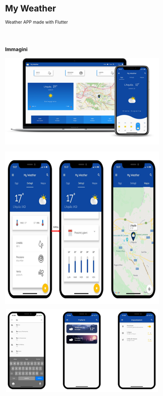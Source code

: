# My Weather
 Weather APP made with Flutter
 
 \
<br/>
 
### Immagini
#### ![Demo_Image](<https://github.com/enrimon15/my_weather/blob/master/img_demo/UI_multidevice.png>)

<p align="center">
  <img src="https://github.com/enrimon15/my_weather/blob/master/img_demo/UI_1.png" height="500">
</p>

<p align="center">
  <img src="https://github.com/enrimon15/my_weather/blob/master/img_demo/UI_2.png" width="500">
</p>
